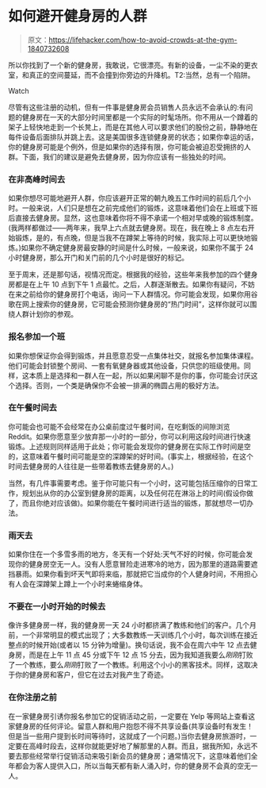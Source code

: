 # 如何避开健身房的人群

> 原文：<https://lifehacker.com/how-to-avoid-crowds-at-the-gym-1840732608>

所以你找到了一个新的健身房，我敢说，它很漂亮。有新的设备，一尘不染的更衣室，和真正的空间蔓延，而不会撞到你旁边的升降机。T2:当然，总有一个陷阱。

Watch

尽管有这些注册的动机，但有一件事是健身房会员销售人员永远不会承认的:有问题的健身房在一天的大部分时间里都是一个实际的时髦场所。你不用从一个蹲着的架子上轻快地走到一个长凳上，而是在其他人可以要求他们的股份之前，静静地在每件设备后面排队并跳上去。这是美国很多连锁健身房的状态；如果你幸运的话，你的健身房可能是个例外，但是如果你的选择有限，你可能会被迫忍受拥挤的人群。下面，我们的建议是避免去健身房，因为你应该有一些独处的时间。

### 在非高峰时间去

如果你想尽可能地避开人群，你应该避开正常的朝九晚五工作时间的前后几个小时。一般来说，人们只是想在之前完成他们的锻炼，这意味着他们会在上班或下班后直接去健身房。显然，这也意味着你将不得不承诺一个相对早或晚的锻炼制度。(我两样都做过——两年来，我早上六点就去健身房。现在，我在晚上 8 点左右开始锻炼，是的，有点晚，但是当我不在蹲架上等待的时候，我实际上可以更快地锻炼。)如果你不确定健身房最安静的时间是什么时候，一般来说，如果你不属于 24 小时健身房，那么开门和关门前的几个小时是很好的标记。

至于周末，还是那句话，视情况而定。根据我的经验，这些年来我参加的四个健身房都是在上午 10 点到下午 1 点最忙。之后，人群逐渐散去。如果你有疑问，不妨在来之前给你的健身房打个电话，询问一下人群情况。你可能会发现，如果你用谷歌在网上搜索你的健身房，它可能会预测你健身房的“热门时间”，这样你就可以围绕人群计划你的参观。

### 报名参加一个班

如果你想保证你会得到锻炼，并且愿意忍受一点集体社交，就报名参加集体课程。他们可能会封锁整个房间、一套有氧健身器或其他设备，只供您的班级使用。同样，这本质上是选择和一群人在一起，所以如果闲聊不是你的事，你可能会讨厌这个选择。否则，一个类是确保你不会被一排满的椭圆占用的极好方法。

### 在午餐时间去

你可能会也可能不会经常在办公桌前度过午餐时间，在吃剩饭的间隙浏览 Reddit。如果你愿意至少放弃那一小时的一部分，你可以利用这段时间进行快速锻炼。上述规则同样适用于此处；你可能会发现你的健身房在实际工作时间是空的，这意味着午餐时间可能是空的深蹲架的好时间。(事实上，根据经验，在这个时间去健身房的人往往是一些带着教练去健身房的人。)

当然，有几件事需要考虑。鉴于你可能只有一个小时，这可能包括压缩你的日常工作，规划出从你的办公室到健身房的距离，以及任何花在淋浴上的时间(假设你做了，而且你绝对应该做)。如果你能在午餐时间进行适当的锻炼，那就想尽一切办法。

### 雨天去

如果你住在一个多雪多雨的地方，冬天有一个好处:天气不好的时候，你可能会发现你的健身房空无一人。没有人愿意冒险走进寒冷的地方，因为那里的道路需要遮挡暴雨。如果你看到坏天气即将来临，那就把它当成你的个人健身时间，不用担心有人会在深蹲架上蹲上一个小时来蜷缩身体。

### 不要在一小时开始的时候去

像许多健身房一样，我的健身房一天 24 小时都挤满了教练和他们的客户。几个月前，一个非常明显的模式出现了；大多数教练一天训练几个小时，每次训练在接近整点的时候开始(或者以 15 分钟为增量)。换句话说，我不会在周六中午 12 点去健身房，而是在上午 11 点 45 分或下午 12 点 15 分去，因为我知道我要么*刚刚*打败了一个教练，要么*刚刚*打败了一个教练。利用这个小小的黑客技术。同样，这取决于你的健身房和客户，但它在过去对我产生了奇迹。

### 在你注册之前

在一家健身房引诱你报名参加它的促销活动之前，一定要在 Yelp 等网站上查看这家健身房的任何评论。留意人群和用户抱怨不得不共享设备(共享设备时有发生！但是当一些用户提到长时间等待时，这就成了一个问题。)当你去健身房旅游时，一定要在高峰时段去，这样你就能更好地了解那里的人群。而且，据我所知，永远不要去那些经常举行促销活动来吸引新会员的健身房；通常情况下，这意味着他们全年都会为客人提供入口，所以当每天都有新人涌入时，你的健身房不会真的空无一人。